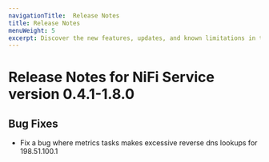 ```yaml
---
navigationTitle:  Release Notes
title: Release Notes
menuWeight: 5
excerpt: Discover the new features, updates, and known limitations in this release of the NiFi Service
---
```


# Release Notes for NiFi Service version 0.4.1-1.8.0

## Bug Fixes
- Fix a bug where metrics tasks makes excessive reverse dns lookups for 198.51.100.1
